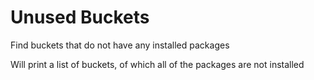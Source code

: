# Unused Buckets

Find buckets that do not have any installed packages

Will print a list of buckets, of which all of the packages are not installed

